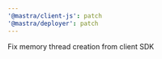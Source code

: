 ```yaml
---
'@mastra/client-js': patch
'@mastra/deployer': patch
---
```


Fix memory thread creation from client SDK
